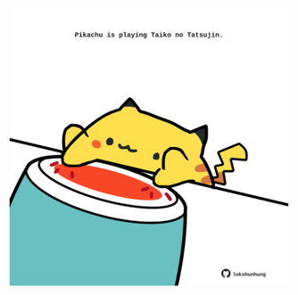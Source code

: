 <!-- built at 14/07/2025, 23:00:38 UTC -->
<p align="center">
  <img width="500" height="500" src="./ReadmeImage.svg">
</p>
